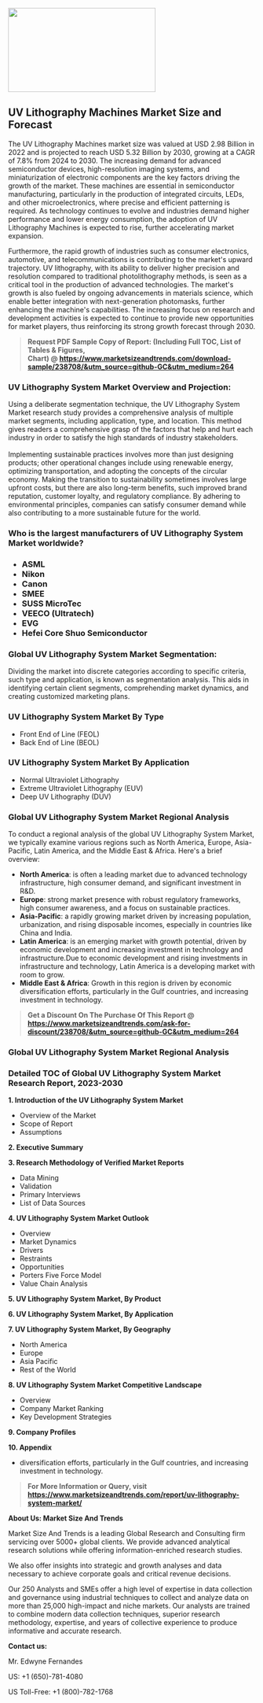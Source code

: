<p><img class="alignnone size-medium wp-image-20088" src="https://ffe5etoiles.com/wp-content/uploads/2024/12/MST1-300x171.png" alt="" width="300" height="171" /></p><h2>UV Lithography Machines Market Size and Forecast</h2><p>The UV Lithography Machines market size was valued at USD 2.98 Billion in 2022 and is projected to reach USD 5.32 Billion by 2030, growing at a CAGR of 7.8% from 2024 to 2030. The increasing demand for advanced semiconductor devices, high-resolution imaging systems, and miniaturization of electronic components are the key factors driving the growth of the market. These machines are essential in semiconductor manufacturing, particularly in the production of integrated circuits, LEDs, and other microelectronics, where precise and efficient patterning is required. As technology continues to evolve and industries demand higher performance and lower energy consumption, the adoption of UV Lithography Machines is expected to rise, further accelerating market expansion.</p><p>Furthermore, the rapid growth of industries such as consumer electronics, automotive, and telecommunications is contributing to the market's upward trajectory. UV lithography, with its ability to deliver higher precision and resolution compared to traditional photolithography methods, is seen as a critical tool in the production of advanced technologies. The market's growth is also fueled by ongoing advancements in materials science, which enable better integration with next-generation photomasks, further enhancing the machine's capabilities. The increasing focus on research and development activities is expected to continue to provide new opportunities for market players, thus reinforcing its strong growth forecast through 2030.</p></p><blockquote id="" class=""><strong>Request PDF Sample Copy of Report: (Including Full TOC, List of Tables &amp; Figures, Chart)&nbsp;@&nbsp;<strong><a href="https://www.marketsizeandtrends.com/download-sample/238708/&utm_source=github-GC&utm_medium=264" target="_blank">https://www.marketsizeandtrends.com/download-sample/238708/&utm_source=github-GC&utm_medium=264</a></strong></strong></blockquote><h3 id="" class="">UV Lithography System Market&nbsp;Overview and Projection:</h3><p id="" class="">Using a deliberate segmentation technique, the UV Lithography System Market research study provides a comprehensive analysis of multiple market segments, including application, type, and location. This method gives readers a comprehensive grasp of the factors that help and hurt each industry in order to satisfy the high standards of industry stakeholders. <br /> <br />Implementing sustainable practices involves more than just designing products; other operational changes include using renewable energy, optimizing transportation, and adopting the concepts of the circular economy. Making the transition to sustainability sometimes involves large upfront costs, but there are also long-term benefits, such improved brand reputation, customer loyalty, and regulatory compliance. By adhering to environmental principles, companies can satisfy consumer demand while also contributing to a more sustainable future for the world.</p><h3 id="" class="">Who is the largest manufacturers of&nbsp;UV Lithography System Market worldwide?</h3><h3 class=""><p><ul><li>ASML </li><li> Nikon </li><li> Canon </li><li> SMEE </li><li> SUSS MicroTec </li><li> VEECO (Ultratech) </li><li> EVG </li><li> Hefei Core Shuo Semiconductor</li></ul></p></h3><h3 id="" class="">Global&nbsp;UV Lithography System Market Segmentation:</h3><p id="" class="">Dividing the market into discrete categories according to specific criteria, such type and application, is known as segmentation analysis. This aids in identifying certain client segments, comprehending market dynamics, and creating customized marketing plans.</p><h3 id="" class="">UV Lithography System Market&nbsp;By Type</h3><p><p><ul><li>Front End of Line (FEOL)</li><li> Back End of Line (BEOL)</p></li></ul></p></p><h3 id="" class="">UV Lithography System Market&nbsp;By Application</h3><p class=""><p><ul><li>Normal Ultraviolet Lithography</li><li> Extreme Ultraviolet Lithography (EUV)</li><li> Deep UV Lithography (DUV)</li></ul></p></p><h3 id="" class="">Global UV Lithography System Market Regional Analysis</h3><p id="" class="">To conduct a regional analysis of the global UV Lithography System Market, we typically examine various regions such as North America, Europe, Asia-Pacific, Latin America, and the Middle East &amp; Africa. Here's a brief overview:</p><ul><li><strong>North America</strong>: is often a leading market due to advanced technology infrastructure, high consumer demand, and significant investment in R&amp;D.</li><li><strong>Europe</strong>: strong market presence with robust regulatory frameworks, high consumer awareness, and a focus on sustainable practices.</li><li><strong>Asia-Pacific</strong>: a rapidly growing market driven by increasing population, urbanization, and rising disposable incomes, especially in countries like China and India.</li><li><strong>Latin America</strong>: is an emerging market with growth potential, driven by economic development and increasing investment in technology and infrastructure.Due to economic development and rising investments in infrastructure and technology, Latin America is a developing market with room to grow.</li><li><strong>Middle East &amp; Africa</strong>: Growth in this region is driven by economic diversification efforts, particularly in the Gulf countries, and increasing investment in technology.</li></ul><blockquote id="" class=""><strong>Get a Discount On The Purchase Of This Report @ <strong><a href="https://www.marketsizeandtrends.com/ask-for-discount/238708/&utm_source=github-GC&utm_medium=264" target="_blank">https://www.marketsizeandtrends.com/ask-for-discount/238708/&utm_source=github-GC&utm_medium=264</a></strong></strong></blockquote><h3 id="" class="">Global UV Lithography System Market Regional Analysis</h3><h3 id="" class="">Detailed TOC of Global UV Lithography System Market Research Report, 2023-2030</h3><p id="" class=""><strong>1. Introduction of the UV Lithography System Market</strong></p><ul><li>Overview of the Market</li><li>Scope of Report</li><li>Assumptions</li></ul><p id="" class=""><strong>2. Executive Summary</strong></p><p id="" class=""><strong>3. Research Methodology of Verified Market Reports</strong></p><ul><li>Data Mining</li><li>Validation</li><li>Primary Interviews</li><li>List of Data Sources</li></ul><p id="" class=""><strong>4. UV Lithography System Market Outlook</strong></p><ul><li>Overview</li><li>Market Dynamics</li><li>Drivers</li><li>Restraints</li><li>Opportunities</li><li>Porters Five Force Model</li><li>Value Chain Analysis</li></ul><p id="" class=""><strong>5. UV Lithography System Market, By Product</strong></p><p id="" class=""><strong>6. UV Lithography System Market, By Application</strong></p><p id="" class=""><strong>7. UV Lithography System Market, By Geography</strong></p><ul><li>North America</li><li>Europe</li><li>Asia Pacific</li><li>Rest of the World</li></ul><p id="" class=""><strong>8. UV Lithography System Market Competitive Landscape</strong></p><ul><li>Overview</li><li>Company Market Ranking</li><li>Key Development Strategies</li></ul><p id="" class=""><strong>9. Company Profiles</strong></p><p id="" class=""><strong>10. Appendix</strong></p><ul><li>diversification efforts, particularly in the Gulf countries, and increasing investment in technology.</li></ul><blockquote id="" class=""><strong>For More Information or Query, visit <strong><strong><a href="https://www.marketsizeandtrends.com/report/uv-lithography-system-market/" target="_blank">https://www.marketsizeandtrends.com/report/uv-lithography-system-market/</a></strong></strong></strong></blockquote><p id="" class=""><strong>About Us: Market Size And Trends</strong></p><p id="" class="">Market Size And Trends is a leading Global Research and Consulting firm servicing over 5000+ global clients. We provide advanced analytical research solutions while offering information-enriched research studies.</p><p id="" class="">We also offer insights into strategic and growth analyses and data necessary to achieve corporate goals and critical revenue decisions.</p><p id="" class="">Our 250 Analysts and SMEs offer a high level of expertise in data collection and governance using industrial techniques to collect and analyze data on more than 25,000 high-impact and niche markets. Our analysts are trained to combine modern data collection techniques, superior research methodology, expertise, and years of collective experience to produce informative and accurate research.</p><p id="" class=""><strong>Contact us:</strong></p><p id="" class="">Mr. Edwyne Fernandes</p><p id="" class="">US: +1 (650)-781-4080</p><p id="" class="">US Toll-Free: +1 (800)-782-1768</p>
